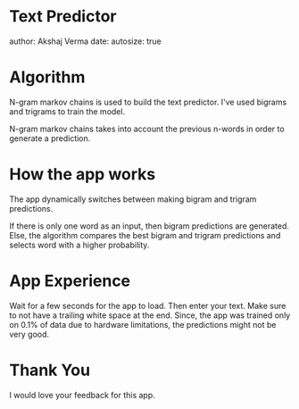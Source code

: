 Text Predictor
========================================================
author: Akshaj Verma 
date: 
autosize: true

Algorithm
========================================================

N-gram markov chains is used to build the text predictor. I've used bigrams and trigrams to
train the model.

N-gram markov chains takes into account the previous n-words in order to generate a prediction.


How the app works
========================================================

The app dynamically switches between making bigram and trigram predictions.

If there is only one word as an input, then bigram predictions are generated.
Else, the algorithm compares the best bigram and trigram predictions and selects word with a higher probability.


App Experience
========================================================

Wait for a few seconds for the app to load. Then enter your text. Make sure to not have a trailing white space at the end. Since, the app
was trained only on 0.1% of data due to hardware limitations, the predictions might not be very good.


Thank You
========================================================

I would love your feedback for this app.
